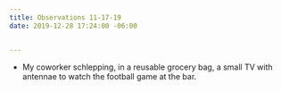 ```yaml
---
title: Observations 11-17-19
date: 2019-12-28 17:24:00 -06:00


---
```


- My coworker schlepping, in a reusable grocery bag, a small TV with antennae to watch the football game at the bar.